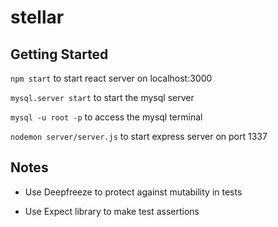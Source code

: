 # stellar

## Getting Started

`npm start` to start react server on localhost:3000

`mysql.server start` to start the mysql server

`mysql -u root -p` to access the mysql terminal

`nodemon server/server.js` to start express server on port 1337

## Notes

* Use Deepfreeze to protect against mutability in tests

* Use Expect library to make test assertions
